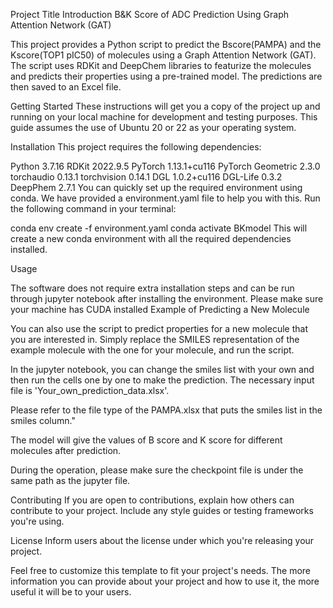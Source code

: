 Project Title
Introduction
B&K Score of ADC Prediction Using Graph Attention Network (GAT)


This project provides a Python script to predict the Bscore(PAMPA) and the Kscore(TOP1 pIC50) of molecules using a Graph Attention Network (GAT). The script uses RDKit and DeepChem libraries to featurize the molecules and predicts their properties using a pre-trained model. The predictions are then saved to an Excel file.


Getting Started
These instructions will get you a copy of the project up and running on your local machine for development and testing purposes. This guide assumes the use of Ubuntu 20 or 22 as your operating system.



Installation
This project requires the following dependencies:

Python 3.7.16
RDKit 2022.9.5
PyTorch 1.13.1+cu116
PyTorch Geometric 2.3.0
torchaudio 0.13.1
torchvision 0.14.1
DGL 1.0.2+cu116
DGL-Life 0.3.2
DeepPhem 2.7.1
You can quickly set up the required environment using conda. We have provided a environment.yaml file to help you with this. Run the following command in your terminal:


conda env create -f environment.yaml
conda activate BKmodel
This will create a new conda environment with all the required dependencies installed.

Usage

The software does not require extra installation steps and can be run through jupyter notebook after installing the environment. Please make sure your machine has CUDA installed
Example of Predicting a New Molecule

You can also use the script to predict properties for a new molecule that you are interested in. Simply replace the SMILES representation of the example molecule with the one for your molecule, and run the script.

In the jupyter notebook, you can change the smiles list with your own and then run the cells one by one to make the prediction. The necessary input file is 'Your_own_prediction_data.xlsx'. 

Please refer to the file type of the PAMPA.xlsx that puts the smiles list in the smiles column."

The model will give the values of B score and K score for different molecules after prediction.

During the operation, please make sure the checkpoint file is under the same path as the jupyter file.

Contributing
If you are open to contributions, explain how others can contribute to your project. Include any style guides or testing frameworks you're using.

License
Inform users about the license under which you're releasing your project.

Feel free to customize this template to fit your project's needs. The more information you can provide about your project and how to use it, the more useful it will be to your users.